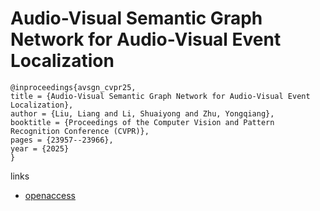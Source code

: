 # Audio-Visual Semantic Graph Network for Audio-Visual Event Localization

```
@inproceedings{avsgn_cvpr25,
title = {Audio-Visual Semantic Graph Network for Audio-Visual Event Localization},
author = {Liu, Liang and Li, Shuaiyong and Zhu, Yongqiang},
booktitle = {Proceedings of the Computer Vision and Pattern Recognition Conference (CVPR)},
pages = {23957--23966},
year = {2025}
}
```

links
- [openaccess](https://openaccess.thecvf.com//content/CVPR2025/html/Liu_Audio-Visual_Semantic_Graph_Network_for_Audio-Visual_Event_Localization_CVPR_2025_paper.html)
